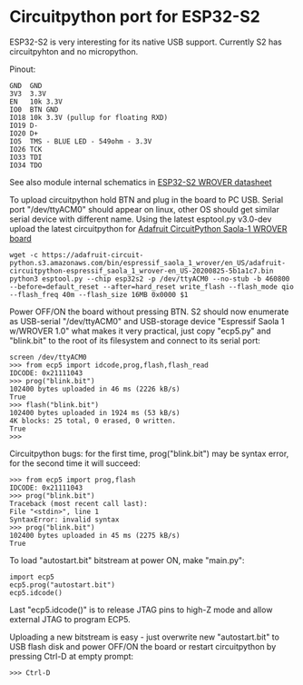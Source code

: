 # Circuitpython port for ESP32-S2

ESP32-S2 is very interesting for its native USB support.
Currently S2 has circuitpyhton and no micropython.

Pinout:

    GND  GND
    3V3  3.3V
    EN   10k 3.3V
    IO0  BTN GND
    IO18 10k 3.3V (pullup for floating RXD)
    IO19 D-
    IO20 D+
    IO5  TMS - BLUE LED - 549ohm - 3.3V
    IO26 TCK
    IO33 TDI
    IO34 TDO

See also module internal schematics in
[ESP32-S2 WROVER datasheet](https://www.espressif.com/sites/default/files/documentation/esp32-s2-wrover_esp32-s2-wrover-i_datasheet_en.pdf)

To upload circuitpython hold BTN and plug in the board to PC USB.
Serial port "/dev/ttyACM0" should appear on linux, other OS should
get similar serial device with different name.
Using the latest esptool.py v3.0-dev upload the latest
circuitpython for
[Adafruit CircuitPython Saola-1 WROVER board](https://adafruit-circuit-python.s3.amazonaws.com/index.html?prefix=bin/espressif_saola_1_wrover/en_US/)

    wget -c https://adafruit-circuit-python.s3.amazonaws.com/bin/espressif_saola_1_wrover/en_US/adafruit-circuitpython-espressif_saola_1_wrover-en_US-20200825-5b1a1c7.bin
    python3 esptool.py --chip esp32s2 -p /dev/ttyACM0 --no-stub -b 460800 --before=default_reset --after=hard_reset write_flash --flash_mode qio --flash_freq 40m --flash_size 16MB 0x0000 $1

Power OFF/ON the board without pressing BTN.
S2 should now enumerate as USB-serial "/dev/ttyACM0" and 
USB-storage device "Espressif Saola 1 w/WROVER 1.0" what makes
it very practical, just copy "ecp5.py" and "blink.bit" to the
root of its filesystem and connect to its serial port:

    screen /dev/ttyACM0
    >>> from ecp5 import idcode,prog,flash,flash_read
    IDCODE: 0x21111043
    >>> prog("blink.bit")
    102400 bytes uploaded in 46 ms (2226 kB/s)
    True
    >>> flash("blink.bit")
    102400 bytes uploaded in 1924 ms (53 kB/s)
    4K blocks: 25 total, 0 erased, 0 written.
    True
    >>>

Circuitpython bugs: for the first time, prog("blink.bit")
may be syntax error, for the second time it will succeed:

    >>> from ecp5 import prog,flash
    IDCODE: 0x21111043
    >>> prog("blink.bit")
    Traceback (most recent call last):
    File "<stdin>", line 1
    SyntaxError: invalid syntax
    >>> prog("blink.bit")
    102400 bytes uploaded in 45 ms (2275 kB/s)
    True

To load "autostart.bit" bitstream at power ON, make "main.py":

    import ecp5
    ecp5.prog("autostart.bit")
    ecp5.idcode()

Last "ecp5.idcode()" is to release JTAG pins to high-Z mode
and allow external JTAG to program ECP5.

Uploading a new bitstream is easy - just overwrite new "autostart.bit" to
USB flash disk and power OFF/ON the board or restart circuitpython
by pressing Ctrl-D at empty prompt:

    >>> Ctrl-D

